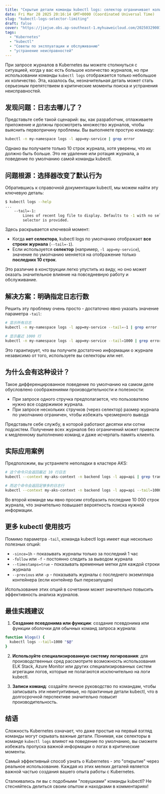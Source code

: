 ```yaml
---
title: "Скрытые детали команды kubectl logs: селектор ограничивает количество строк, выводимых в журнал"
date: Fri Mar 28 2025 20:16:14 GMT+0000 (Coordinated Universal Time)
slug: "kubectl-logs-selector-limiting"
draft: false
cover: "https://jiejue.obs.ap-southeast-1.myhuaweicloud.com/20250329001815828.webp"
tags:
  - "Kubernetes"
  - "kubectl"
  - "Советы по эксплуатации и обслуживанию"
  - "устранение неисправностей"
---
```


При запросе журналов в Kubernetes вы можете столкнуться с ситуацией, когда у вас есть большое количество журналов, но при использовании команды `kubectl logs` отображается только небольшое их количество. Эта, казалось бы, незначительная деталь может стать серьезным препятствием в критические моменты поиска и устранения неисправностей.

<!--more-->

## 发现问题：日志去哪儿了？

Представьте себе такой сценарий: вы, как разработчик, отлаживаете приложение и должны просмотреть множество журналов, чтобы выяснить первопричину проблемы. Вы выполняете простую команду:

```bash
kubectl -n my-namespace logs -l app=my-service | grep error
```

Однако вы получаете только 10 строк журнала, хотя уверены, что их должно быть больше. Это не удаление или ротация журнала, а поведение по умолчанию самой команды kubectl.

## 问题根源：选择器改变了默认行为

Обратившись к справочной документации kubectl, мы можем найти эту ключевую деталь:

```bash
$ kubectl logs --help
...
    --tail=-1:
        Lines of recent log file to display. Defaults to -1 with no selector, showing all log lines otherwise 10, if a
        selector is provided.
```

Здесь раскрывается ключевой момент:

- Когда **нет селектора**, kubectl logs по умолчанию отображает **все строки журнала** (`--tail=-1`).
- Если используется **селектор** (например, `-l app=my-service`), значение по умолчанию меняется на отображение только **последних 10 строк**.

Это различие в конструкции легко упустить из виду, но оно может оказать значительное влияние на повседневную работу и обслуживание.

## 解决方案：明确指定日志行数

Решить эту проблему очень просто - достаточно явно указать значение параметра `-tail`:

```bash
# 显示所有日志
kubectl -n my-namespace logs -l app=my-service --tail=-1 | grep error

# 显示最近 1000 行
kubectl -n my-namespace logs -l app=my-service --tail=1000 | grep error
```

Это гарантирует, что вы получите достаточно информации о журнале независимо от того, используете вы селекторы или нет.

## 为什么会有这种设计？

Такое дифференцированное поведение по умолчанию на самом деле обусловлено соображениями производительности и полезности:

- При запросе одного стручка предполагается, что пользователю нужно все содержимое журнала.
- При запросе нескольких стручков (через селектор) размер журнала по умолчанию ограничен, чтобы избежать чрезмерного вывода

Представьте себе службу, в которой работают десятки или сотни подсистем. Получение всех журналов без ограничений может привести к медленному выполнению команд и даже исчерпать память клиента.

## 实际应用案例

Предположим, вы устраняете неполадки в кластере AKS:

```bash
# 这个命令只会返回最近 10 行日志
kubectl --context my-aks-context -n backend logs -l app=api | grep transaction

# 而这个命令会返回足够多的日志行
kubectl --context my-aks-context -n backend logs -l app=api --tail=10000 | grep transaction
```

Во второй команде мы явно просим отобразить последние 10 000 строк журнала, что значительно повышает вероятность поиска нужной информации.

## 更多 kubectl 使用技巧

Помимо параметра `-tail`, команда kubectl logs имеет еще несколько полезных опций:

- `-since=1h` - показывать журналы только за последний 1 час
- `-follow` или `-f` - постоянно следить за выводом журнала
- `--timestamps=true` - показывать временные метки для каждой строки журнала
- `--previous` или `-p` - показывать журналы с последнего экземпляра контейнера (если контейнер был перезапущен)

Использование этих опций в сочетании может значительно повысить эффективность анализа журналов.

## 最佳实践建议

1. **Создание псевдонима или функции**: создание псевдонима или функции оболочки для обычных команд запроса журнала:

```bash
function klogs() {
  kubectl logs --tail=1000 "$@"
}
```

2. **Используйте специализированную систему логирования**: для производственных сред рассмотрите возможность использования ELK Stack, Azure Monitor или других специализированных систем агрегации логов, которые не полагаются исключительно на логи kubectl.

3. **Записи команд**: создайте личное руководство по командам, чтобы записывать эти неинтуитивные, но практичные детали kubectl, что в долгосрочной перспективе значительно повысит производительность.

## 结语

Сложность Kubernetes означает, что даже простые на первый взгляд команды могут скрывать важные детали. Понимая, как селекторы в команде `kubectl logs` влияют на поведение по умолчанию, вы сможете избежать пропуска важной информации о логах в критические моменты.

Самый эффективный способ узнать о Kubernetes - это "открытие" через реальное использование. Каждая из этих мелких деталей является важной частью создания вашего опыта работы с Kubernetes.

Сталкивались ли вы с подобными "ловушками" команды kubectl? Не стесняйтесь делиться своим опытом и находками в комментариях!